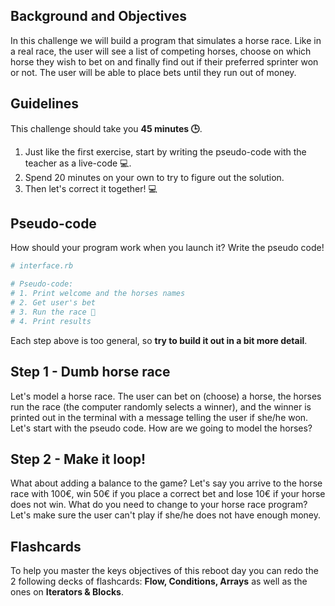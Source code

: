 ## Background and Objectives

In this challenge we will build a program that simulates a horse race. Like in a real race, the user will see a list of competing horses, choose on which horse they wish to bet on and finally find out if their preferred sprinter won or not. The user will be able to place bets until they run out of money.

## Guidelines

This challenge should take you **45 minutes 🕒**.

1. Just like the first exercise, start by writing the pseudo-code with the teacher as a live-code 💻.
2. Spend 20 minutes on your own to try to figure out the solution.
3. Then let's correct it together! 💻

## Pseudo-code

How should your program work when you launch it? Write the pseudo code!

```ruby
# interface.rb

# Pseudo-code:
# 1. Print welcome and the horses names
# 2. Get user's bet
# 3. Run the race 🐴
# 4. Print results
```

Each step above is too general, so **try to build it out in a bit more detail**.

## Step 1 - Dumb horse race

Let's model a horse race. The user can bet on (choose) a horse, the horses run the race (the computer randomly selects a winner), and the winner is printed out in the terminal with a message telling the user if she/he won. Let's start with the pseudo code. How are we going to model the horses?

## Step 2 - Make it loop!

What about adding a balance to the game? Let's say you arrive to the horse race with 100€, win 50€ if you place a correct bet and lose 10€ if your horse does not win. What do you need to change to your horse race program? Let's make sure the user can't play if she/he does not have enough money.

## Flashcards

To help you master the keys objectives of this reboot day you can redo the 2 following decks of flashcards: **Flow, Conditions, Arrays** as well as the ones on **Iterators & Blocks**.
